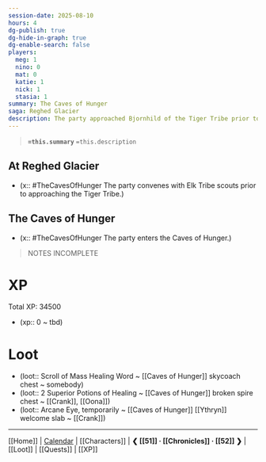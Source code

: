 ```yaml
---
session-date: 2025-08-10
hours: 4
dg-publish: true
dg-hide-in-graph: true
dg-enable-search: false
players:
  meg: 1
  nino: 0
  mat: 0
  katie: 1
  nick: 1
  stasia: 1
summary: The Caves of Hunger
saga: Reghed Glacier
description: The party approached Bjornhild of the Tiger Tribe prior to opening the frozen waterfall and entering Reghed Glacier. The Caves of Hunger await.
---
```


> **`=this.summary`**
> `=this.description`

## At Reghed Glacier
- (x::  #TheCavesOfHunger The party convenes with Elk Tribe scouts prior to approaching the Tiger Tribe.)

## The Caves of Hunger
- (x::  #TheCavesOfHunger The party enters the Caves of Hunger.)

> NOTES INCOMPLETE


# XP
Total XP: 34500
- (xp:: 0 ~ tbd) 

# Loot
- (loot::  Scroll of Mass Healing Word ~ [[Caves of Hunger]] skycoach chest ~ somebody)
- (loot::  2 Superior Potions of Healing ~ [[Caves of Hunger]] broken spire chest ~ [[Crank]], [[Oona]])
- (loot::  Arcane Eye, temporarily ~ [[Caves of Hunger]] [[Ythryn]] welcome slab ~ [[Crank]])

---
[[Home]] | [Calendar](https://app.fantasy-calendar.com/calendars/38f9e3f5098bac1f655a4fb4241f35eb) | [[Characters]] | **❮ [[51]] · [[Chronicles]] ·  [[52]] ❯** | [[Loot]] | [[Quests]]  | [[XP]]